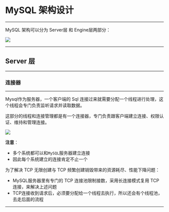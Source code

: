 # MySQL 架构设计

****

MySQL 架构可以分为 Server层 和 Engine层两部分：

![](https://lys2021.com/wp-content/uploads/2024/10/image-20211224153313270.png)

****

## Server 层

****

### 连接器

****

Mysql作为服务器，一个客户端的 Sql 连接过来就需要分配一个线程进行处理，这个线程会专门负责监听请求并读取数据。

这部分的线程和连接管理都是有一个连接器，专门负责跟客户端建立连接、权限认证、维持和管理连接。

![](https://lys2021.com/wp-content/uploads/2024/10/image-20211224151534088.png)

**注意**：

- 多个系统都可以和`MySQL`服务器建立连接
- 因此每个系统建立的连接肯定不止一个

为了解决 TCP 无限创建与 TCP 频繁创建销毁带来的资源耗尽、性能下降问题：

- MySQL服务器里有专门的 TCP 连接池限制接数，采用长连接模式复用 TCP 连接，来解决上述问题
- TCP连接收到请求后，必须要分配给一个线程去执行，所以还会有个线程池，去走后面的流程

****